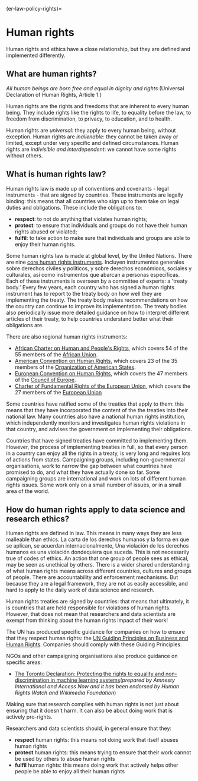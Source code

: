 (er-law-policy-rights)=
# Human rights

Human rights and ethics have a close relationship, but they are defined and implemented differently.

## What are human rights?

_All human beings are born free and equal in dignity and rights_ (Universal Declaration of Human Rights, Article 1.)

Human rights are the rights and freedoms that are inherent to every human being. They include rights like the rights to life, to equality before the law, to freedom from discrimination, to privacy, to education, and to health.

Human rights are _universal_: they apply to every human being, without exception. Human rights are _inalienable_: they cannot be taken away or limited, except under very specific and defined circumstances. Human rights are _indivisible and interdependent_: we cannot have some rights without others.

## What is human rights law?

Human rights law is made up of conventions and covenants - legal instruments - that are signed by countries. These instruments are legally binding: this means that all countries who sign up to them take on legal duties and obligations. These include the obligations to:
- **respect**: to not do anything that violates human rights;
- **protect**: to ensure that individuals and groups do not have their human rights abused or violated;
- **fulfil**: to take action to make sure that individuals and groups are able to enjoy their human rights.

<!--- add Scriberia human rights illustration here -->

Some human rights law is made at global level, by the United Nations. There are nine [core human rights instruments](https://www.ohchr.org/EN/ProfessionalInterest/Pages/CoreInstruments.aspx). Incluyen instrumentos generales sobre derechos civiles y políticos, y sobre derechos económicos, sociales y culturales, así como instrumentos que abarcan a personas específicas. Each of these instruments is overseen by a committee of experts: a 'treaty body.' Every few years, each country who has signed a human rights instrument has to report to the treaty body on how well they are implementing the treaty. The treaty body makes recommendations on how the country can continue to improve its implementation. The treaty bodies also periodically issue more detailed guidance on how to interpret different articles of their treaty, to help countries understand better what their obligations are.

There are also regional human rights instruments:
- [African Charter on Human and People's Rights](https://au.int/en/treaties/african-charter-human-and-peoples-rights), which covers 54 of the 55 members of the [African Union](https://au.int/en/member_states/countryprofiles2).
- [American Convention on Human Rights](http://cidh.oas.org/Basicos/English/Basic3.American%20Convention.htm), which covers 23 of the 35 members of the [Organization of American States](http://www.oas.org/en/about/member_states.asp).
- [European Convention on Human Rights](https://www.coe.int/en/web/conventions/full-list/-/conventions/treaty/005), which covers the 47 members of the [Council of Europe](https://www.coe.int/en/web/about-us/our-member-states).
- [Charter of Fundamental Rights of the European Union](https://eur-lex.europa.eu/legal-content/EN/TXT/?uri=CELEX:12012P/TXT), which covers the 27 members of the [European Union](https://europa.eu/european-union/about-eu/countries_en)

Some countries have ratified some of the treaties that apply to them: this means that they have incorporated the content of the the treaties into their national law. Many countries also have a national human rights institution, which independently monitors and investigates human rights violations in that country, and advises the government on implementing their obligations.

Countries that have signed treaties have committed to implementing them. However, the process of implementing treaties in full, so that every person in a country can enjoy all the rights in a treaty, is very long and requires lots of actions from states. Campaigning groups, including non-governmental organisations, work to narrow the gap between what countries have promised to do, and what they have actually done so far. Some campaigning groups are international and work on lots of different human rights issues. Some work only on a small number of issues, or in a small area of the world.

## How do human rights apply to data science and research ethics?

Human rights are defined in law. This means in many ways they are less malleable than ethics. La carta de los derechos humanos y la forma en que se aplican, se acuerdan internacionalmente, Una violación de los derechos humanos es una violación dondequiera que suceda. This is not necessarily true of codes of ethics. An action that one group of people sees as ethical, may be seen as unethical by others. There is a wider shared understanding of what human rights means across different countries, cultures and groups of people. There are accountability and enforcement mechanisms. But because they are a legal framework, they are not as easily accessible, and hard to apply to the daily work of data science and research.

Human rights treaties are signed by countries: that means that ultimately, it is countries that are held responsible for violations of human rights. However, that does not mean that researchers and data scientists are exempt from thinking about the human rights impact of their work!

The UN has produced specific guidance for companies on how to ensure that they respect human rights: the [UN Guiding Principles on Business and Human Rights](https://www.business-humanrights.org/en/big-issues/un-guiding-principles-on-business-human-rights/). Companies should comply with these Guiding Principles.

NGOs and other campaigning organisations also produce guidance on specific areas:
- [The Toronto Declaration: Protecting the rights to equality and non-discrimination in machine learning systems](https://www.accessnow.org/the-toronto-declaration-protecting-the-rights-to-equality-and-non-discrimination-in-machine-learning-systems/)(_prepared by Amnesty International and Access Now and it has been endorsed by Human Rights Watch and Wikimedia Foundation_)

Making sure that research complies with human rights is not just about ensuring that it doesn't harm. It can also be about doing work that is actively pro-rights.

Researchers and data scientists should, in general ensure that they:
- **respect** human rights: this means not doing work that itself abuses human rights
- **protect** human rights: this means trying to ensure that their work cannot be used by others to abuse human rights
- **fulfil** human rights: this means doing work that actively helps other people be able to enjoy all their human rights
